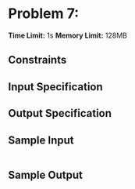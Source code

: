
# Problem 7:

**Time Limit:** 1s
**Memory Limit:** 128MB

## Constraints

## Input Specification

## Output Specification

## Sample Input

```txt

```

## Sample Output

```txt

```
